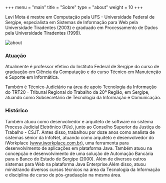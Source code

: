 +++
menu = "main"
title = "Sobre"
type = "about"
weight = 10
+++

Levi Mota é mestre em Computação pela UFS - Universidade Federal de Sergipe, especialista em Sistemas de Informação para Web pela Universidade Tiradentes (2003) e graduado em Processamento de Dados pela Universidade Tiradentes (1999). 

![about](../images/desk.jpg)

### Atuação

Atualmente é professor efetivo do Instituto Federal de Sergipe do curso de graduação em Ciência da Computação e do curso Técnico em Manutenção e Suporte em Informática.

Também é Técnico Judiciário na área de apoio Tecnologia da Informação do TRT20 - Tribunal Regional do Trabalho da 20ª Região, em Sergipe, atuando como Subsecretário de Tecnologia da Informação e Comunicação. 

### Histórico

Também atuou como desenvolvedor e arquiteto de software no sistema Process Judicial Eletrônico (PJe), junto ao Conselho Superior da Justiça do Trabalho - CSJT. Antes disso, trabalhou por doze anos como analista de sistemas sênior da InfoNet, atuando como arquiteto e desenvolvedor do iWorkplace (www.iworkplace.com.br), uma ferramenta para desenvolvimento de aplicações em plataforma Java. Também atuou na concepção e desenvolvimento de uma solução de Automação Bancária para o Banco do Estado de Sergipe (2000). Além de diversos outros sistemas para Web na plataforma Java Enterprise.Além disso, atuou ministrando diversos cursos técnicos na área da Tecnologia da Informação e disciplina de curso de pós-graduação na mesma área.
